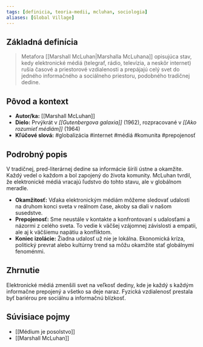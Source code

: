 ```yaml
---
tags: [definicia, teoria-medii, mcluhan, sociologia]
aliases: [Global Village]
---
```

## Základná definícia

> Metafora [[Marshall McLuhan|Marshalla McLuhana]] opisujúca stav, kedy elektronické médiá (telegraf, rádio, televízia, a neskôr internet) rušia časové a priestorové vzdialenosti a prepájajú celý svet do jedného informačného a sociálneho priestoru, podobného tradičnej dedine.

## Pôvod a kontext

* **Autor/ka:** [[Marshall McLuhan]]
* **Dielo:** Prvýkrát v *[[Gutenbergova galaxia]]* (1962), rozpracované v *[[Ako rozumieť médiám]]* (1964)
* **Kľúčové slová:** #globalizácia #internet #médiá #komunita #prepojenosť

## Podrobný popis

V tradičnej, pred-literárnej dedine sa informácie šírili ústne a okamžite. Každý vedel o každom a bol zapojený do života komunity. McLuhan tvrdil, že elektronické médiá vracajú ľudstvo do tohto stavu, ale v globálnom meradle.

* **Okamžitosť:** Vďaka elektronickým médiám môžeme sledovať udalosti na druhom konci sveta v reálnom čase, akoby sa diali v našom susedstve.
* **Prepojenosť:** Sme neustále v kontakte a konfrontovaní s udalosťami a názormi z celého sveta. To vedie k väčšej vzájomnej závislosti a empatii, ale aj k väčšiemu napätiu a konfliktom.
* **Koniec izolácie:** Žiadna udalosť už nie je lokálna. Ekonomická kríza, politický prevrat alebo kultúrny trend sa môžu okamžite stať globálnymi fenoménmi.

## Zhrnutie

Elektronické médiá zmenšili svet na veľkosť dediny, kde je každý s každým informačne prepojený a všetko sa deje naraz. Fyzická vzdialenosť prestala byť bariérou pre sociálnu a informačnú blízkosť.

## Súvisiace pojmy

* [[Médium je posolstvo]]
* [[Marshall McLuhan]]